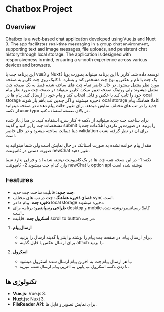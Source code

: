 # Chatbox Project

## Overview

Chatbox is a web-based chat application developed using Vue.js and Nuxt 3. The app facilitates real-time messaging in a group chat environment, supporting text and image messages, file uploads, and persistent chat history through local storage. The application is designed with responsiveness in mind, ensuring a smooth experience across various devices and browsers.


این برنامه چت با vue3 و Nuxt3 توسعه داده شد. کاربر با این برنامه میتواند بصورت پویا یک چت با نام و عکس و نوع چت مشخص کند و بسازد. با کلیک روی چت کاربر به صفحه مورد نظر منتقل میشود.
در حال حاضر تمام چت های ساخته شده فقط به یک صفحه چت منتقل میشوند ولی روتینگ صفحه تغییر میکند.
کاربر میتواند در صفحه چت مورد نظر پیام خود را تایپ کند یا عکس و فایل انتخاب کند و پیام خود را ارسال کند. پیام ها در local storage ذخیره میشوند و اگر چندین تب باهم باز شوند local storage کاملا هماهنگ پیام جدید را در تب های مختلف نمایش میدهد.
برای تغییر حالت پیام دهنده در صفحه میتوانید از دکمه user type در بالای صفحه استفاده کنید.

برای ساخت چت جدید میتوانید از دکمه + کنار سرچ استفاده کنید. در مدال باز شده مشخصات چت را پر کنید و گذینه submit را بزنید.
در صورت پر نکردن اطلاعات چت با دیتا دیفالت ساخته میشود و در حال حاضر validation برای ان در نظر گرفته نشده است.

مقدار پیام خوانده نشده به صورت استاتیک در حال نمایش است ولی شما میتوانید به صورت دستی در کامپوننت newChat تغییر دهید.


نکته:
1- در این نسخه همه چت ها در یک کامپوننت نوشته شده اند و فرقی ندارد شما وارد کدام چت میشوید
2- کامپوننت newChat با option api نوشته شده است.


## Features

- **چت جدید**: قابلیت ساخت چت جدید.
- **فضای ذخیره هماهنگ**: چت در تب های مختلف sync است.
- **ذخیره چت**: پیام ها در local storage ذخیره میشوند.
- **طراحی رسپانسیو**: برنامه برای desktop  و mobile کاملا رسپانسیو نوشته شده است..
- **اسکرول چت**: قابلیت scroll to button در چت.


1. **ارسال پیام**

   - برای ارسال پیام، در صفحه چت پیام را نوشته و اینتر یا گذینه ارسال را بزنید.
   - برای ارسال عکس یا فایل گذینه attach را بزنید.

2. **اسکرول**

   - با هر ارسال پیام چت به اخرین پیام ارسال شده اسکرول میشود.
   - با زدن دکمه اسکرول ب پایین به اخرین پیام ارسال شده میرید.


## تکنولوژی ها

- **Vue.js**: Vue.js 3.
- **Nuxt.js**: Nuxt 3.
- **FileReader API**: برای نمایش تصویر و فایل ها.
